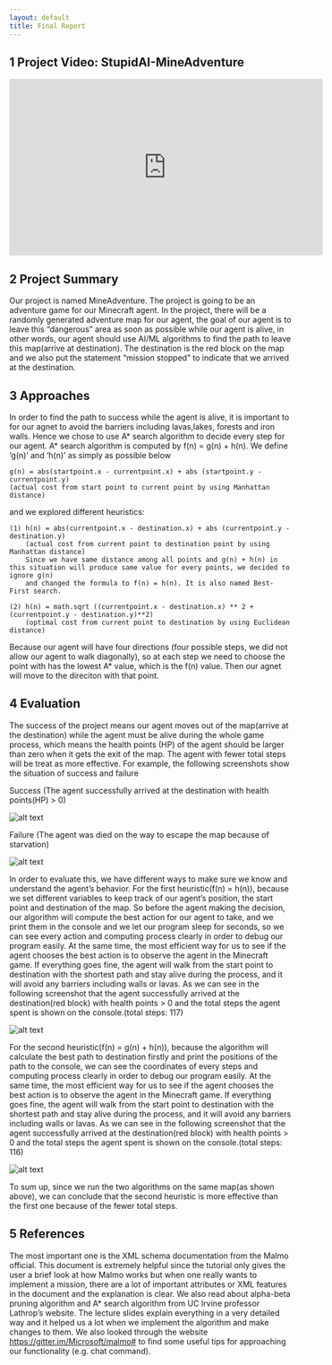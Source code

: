 ```yaml
---
layout: default
title: Final Report
---
```

## 1 Project Video: StupidAI-MineAdventure
<iframe width="560" height="315" src="https://youtu.be/B1NqXZ9eaCw" frameborder="0" allow="accelerometer; autoplay; encrypted-media; gyroscope; picture-in-picture" allowfullscreen></iframe>

## 2 Project Summary

Our project is named MineAdventure. The project is going to be an adventure game for our Minecraft agent. In the project, there will be a randomly generated adventure map 
for our agent, the goal of our agent is to leave this “dangerous” area as soon as possible while our agent is alive, in other words, our agent should use AI/ML algorithms 
to find the path to leave this map(arrive at destination). The destination is the red block on the map and we also put the statement “mission stopped” to indicate that we 
arrived at the destination.

## 3 Approaches

In order to find the path to success while the agent is alive, it is important to for our agnet to avoid the barriers including lavas,lakes, forests and iron walls. Hence we 
chose to use A* search algorithm to decide every step for our agent. 
A* search algorithm is computed by f(n) = g(n) + h(n). We define ‘g(n)’ and ‘h(n)’ as simply as possible below
	
	g(n) = abs(startpoint.x - currentpoint.x) + abs (startpoint.y - currentpoint.y)
	(actual cost from start point to current point by using Manhattan distance)
	
and we explored different heuristics:

	(1) h(n) = abs(currentpoint.x - destination.x) + abs (currentpoint.y - destination.y)
		(actual cost from current point to destination point by using Manhattan distance)
		Since we have same distance among all points and g(n) + h(n) in this situation will produce same value for every points, we decided to ignore g(n)
		and changed the formula to f(n) = h(n). It is also named Best-First search. 
	
	(2) h(n) = math.sqrt ((currentpoint.x - destination.x) ** 2 + (currentpoint.y - destination.y)**2)
		(optimal cost from current point to destination by using Euclidean distance)

Because our agent will have four directions (four possible steps, we did not allow our agent to walk diagonally), so at each step we need to choose the point with has the lowest
A* value, which is the f(n) value. Then our agnet will move to the direciton with that point. 

## 4 Evaluation

The success of the project means our agent moves out of the map(arrive at the destination) while the agent must be alive during the whole game process, which means the health points
(HP) of the agent should be larger than zero when it gets the exit of the map. The agent with fewer total steps will be treat as more effective.
For example, the following screenshots show the situation of success and failure
 
Success (The agent successfully arrived at the destination with health points(HP) > 0)

![alt text](https://github.com/YizhuoWu/StupidAI-MineAdventure/blob/master/docs/arts/Evaluation/complexA.png?raw=true"complexA")

Failure (The agent was died on the way to escape the map because of starvation)

![alt text](https://github.com/YizhuoWu/StupidAI-MineAdventure/blob/master/docs/arts/Evaluation/complexB.png?raw=true"complexB")

In order to evaluate this, we have different ways to make sure we know and understand the agent’s behavior.
For the first heuristic(f(n) = h(n)), because we set different variables to keep track of our agent’s position, the start point and destination of the map. So before the agent making 
the decision, our algorithm will compute the best action for our agent to take, and we print them in the console and we let our program sleep for seconds, so we can see every action 
and computing process clearly in order to debug our program easily. At the same time, the most efficient way for us to see if the agent chooses the best action is to observe the agent 
in the Minecraft game. If everything goes fine, the agent will walk from the start point to destination with the shortest path and stay alive during the process, and it will avoid any
barriers including walls or lavas. 
As we can see in the following screenshot that the agent successfully arrived at the destination(red block) with health points > 0 and the total steps the agent spent is shown on the 
console.(total steps: 117)
 
![alt text](https://github.com/YizhuoWu/StupidAI-MineAdventure/blob/master/docs/arts/Evaluation/normalB.png?raw=true"normalB")


For the second heuristic(f(n) = g(n) + h(n)), because the algorithm will calculate the best path to destination firstly and print the positions of the path to the console, we can see 
the coordinates of every steps and computing process clearly in order to debug our program easily. At the same time, the most efficient way for us to see if the agent chooses the best 
action is to observe the agent in the Minecraft game. If everything goes fine, the agent will walk from the start point to destination with the shortest path and stay alive during the
process, and it will avoid any barriers including walls or lavas.
As we can see in the following screenshot that the agent successfully arrived at the destination(red block) with health points > 0 and the total steps the agent spent is shown on the 
console.(total steps: 116)

![alt text](https://github.com/YizhuoWu/StupidAI-MineAdventure/blob/master/docs/arts/Evaluation/normalA.png?raw=true"normalA")


To sum up, since we run the two algorithms on the same map(as shown above), we can conclude that the second heuristic is more effective than the first one because of the fewer 
total steps.
## 5 References
The most important one is the XML schema documentation from the Malmo official. This document is extremely helpful since the tutorial only gives the user a brief look at how 
Malmo works but when one really wants to implement a mission, there are a lot of important attributes or XML features in the document and the explanation is clear.
We also read about alpha-beta pruning algorithm and A* search algorithm from UC Irvine professor Lathrop’s website. The lecture slides explain everything in a very detailed way 
and it helped us a lot when we implement the algorithm and make changes to them.
We also looked through the website https://gitter.im/Microsoft/malmo# to find some useful tips for approaching our functionality (e.g. chat command).